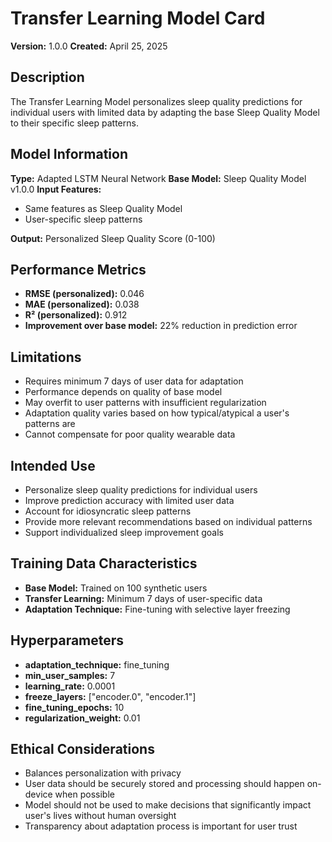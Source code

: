 # Transfer Learning Model Card

**Version:** 1.0.0
**Created:** April 25, 2025

## Description
The Transfer Learning Model personalizes sleep quality predictions for individual users with limited data by adapting the base Sleep Quality Model to their specific sleep patterns.

## Model Information
**Type:** Adapted LSTM Neural Network
**Base Model:** Sleep Quality Model v1.0.0
**Input Features:**
- Same features as Sleep Quality Model
- User-specific sleep patterns

**Output:** Personalized Sleep Quality Score (0-100)

## Performance Metrics
- **RMSE (personalized):** 0.046
- **MAE (personalized):** 0.038
- **R² (personalized):** 0.912
- **Improvement over base model:** 22% reduction in prediction error

## Limitations
- Requires minimum 7 days of user data for adaptation
- Performance depends on quality of base model
- May overfit to user patterns with insufficient regularization
- Adaptation quality varies based on how typical/atypical a user's patterns are
- Cannot compensate for poor quality wearable data

## Intended Use
- Personalize sleep quality predictions for individual users
- Improve prediction accuracy with limited user data
- Account for idiosyncratic sleep patterns
- Provide more relevant recommendations based on individual patterns
- Support individualized sleep improvement goals

## Training Data Characteristics
- **Base Model:** Trained on 100 synthetic users
- **Transfer Learning:** Minimum 7 days of user-specific data
- **Adaptation Technique:** Fine-tuning with selective layer freezing

## Hyperparameters
- **adaptation_technique:** fine_tuning
- **min_user_samples:** 7
- **learning_rate:** 0.0001
- **freeze_layers:** ["encoder.0", "encoder.1"]
- **fine_tuning_epochs:** 10
- **regularization_weight:** 0.01

## Ethical Considerations
- Balances personalization with privacy
- User data should be securely stored and processing should happen on-device when possible
- Model should not be used to make decisions that significantly impact user's lives without human oversight
- Transparency about adaptation process is important for user trust